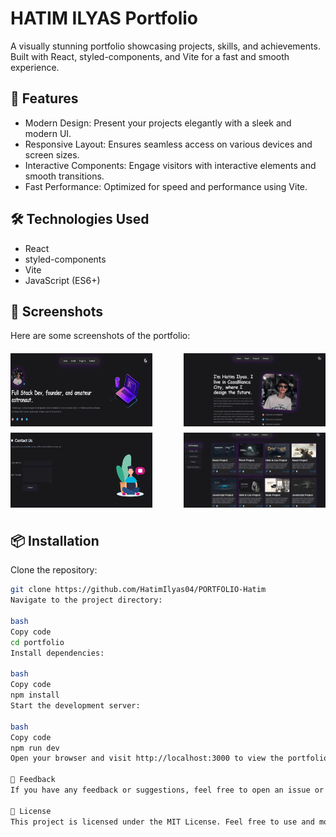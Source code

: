 # HATIM ILYAS Portfolio 

A visually stunning portfolio showcasing projects, skills, and achievements. Built with React, styled-components, and Vite for a fast and smooth experience.

## 🚀 Features

- Modern Design: Present your projects elegantly with a sleek and modern UI.
- Responsive Layout: Ensures seamless access on various devices and screen sizes.
- Interactive Components: Engage visitors with interactive elements and smooth transitions.
- Fast Performance: Optimized for speed and performance using Vite.


## 🛠️ Technologies Used

- React
- styled-components
- Vite
- JavaScript (ES6+)

## 📸 Screenshots
Here are some screenshots of the portfolio:

<div style="margin-top: 20px; display: flex; flex-wrap: wrap; justify-content: space-between;">
  <img src="Capture4.PNG" alt="Screenshot 1" style="width: 45%; margin-bottom: 10px;">
  <img src="Capture5.PNG" alt="Screenshot 2" style="width: 45%; margin-bottom: 10px;">
  <img src="Capture6.PNG" alt="Screenshot 3" style="width: 45%; margin-bottom: 10px;">
  <img src="Capture7.PNG" alt="Screenshot 4" style="width: 45%; margin-bottom: 10px;">
</div>

## 📦 Installation

Clone the repository:

```bash
git clone https://github.com/HatimIlyas04/PORTFOLIO-Hatim
Navigate to the project directory:

bash
Copy code
cd portfolio
Install dependencies:

bash
Copy code
npm install
Start the development server:

bash
Copy code
npm run dev
Open your browser and visit http://localhost:3000 to view the portfolio.

📝 Feedback
If you have any feedback or suggestions, feel free to open an issue or reach out to me.

📄 License
This project is licensed under the MIT License. Feel free to use and modify it for your own projects.
